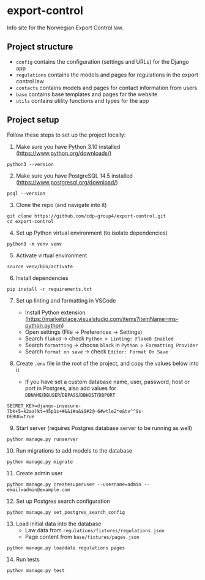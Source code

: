 # export-control

Info site for the Norwegian Export Control law.

## Project structure

- `config` contains the configuration (settings and URLs) for the Django app
- `regulations` contains the models and pages for regulations in the export control law
- `contacts` contains models and pages for contact information from users
- `base` contains base templates and pages for the website
- `utils` contains utility functions and types for the app

## Project setup

Follow these steps to set up the project locally:

1. Make sure you have Python 3.10 installed (https://www.python.org/downloads/)

```
python3 --version
```

2. Make sure you have PostgreSQL 14.5 installed (https://www.postgresql.org/download/)

```
psql --version
```

3. Clone the repo (and navigate into it)

```
git clone https://github.com/cdp-group4/export-control.git
cd export-control
```

4. Set up Python virtual environment (to isolate dependencies)

```
python3 -m venv venv
```

5. Activate virtual environment

```
source venv/bin/activate
```

6. Install dependencies

```
pip install -r requirements.txt
```

7. Set up linting and formatting in VSCode

   - Install Python extension (https://marketplace.visualstudio.com/items?itemName=ms-python.python)
   - Open settings (File -> Preferences -> Settings)
   - Search `flake8` -> check `Python > Linting: Flake8 Enabled`
   - Search `formatting` -> choose `black` in `Python > Formatting Provider`
   - Search `format on save` -> check `Editor: Format On Save`

8. Create `.env` file in the root of the project, and copy the values below into it
   - If you have set a custom database name, user, password, host or port in Postgres, also add values for `DBNAME`/`DBUSER`/`DBPASS`/`DBHOST`/`DBPORT`

```
SECRET_KEY=django-insecure-7bk+5=k2aa)kt=45p1s+#&&i#u&$0#2@-6#wtle2*e&tv^^9s-
DEBUG=true
```

9. Start server (requires Postgres database server to be running as well)

```
python manage.py runserver
```

10. Run migrations to add models to the database

```
python manage.py migrate
```

11. Create admin user

```
python manage.py createsuperuser --username=admin --email=admin@example.com
```

12. Set up Postgres search configuration

```
python manage.py set_postgres_search_config
```

13. Load initial data into the database
    - Law data from `regulations/fixtures/regulations.json`
    - Page content from `base/fixtures/pages.json`

```
python manage.py loaddata regulations pages
```

14. Run tests

```
python manage.py test
```
